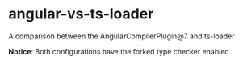 # angular-vs-ts-loader
A comparison between the AngularCompilerPlugin@7 and ts-loader

**Notice**: Both configurations have the forked type checker enabled.
